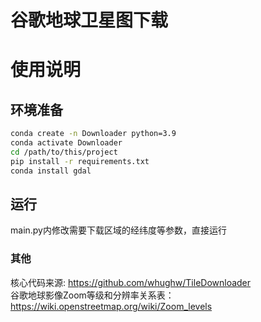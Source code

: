 # 谷歌地球卫星图下载

# 使用说明

## 环境准备

```bash
conda create -n Downloader python=3.9
conda activate Downloader
cd /path/to/this/project
pip install -r requirements.txt
conda install gdal
```

## 运行

main.py内修改需要下载区域的经纬度等参数，直接运行

### 其他

核心代码来源: https://github.com/whughw/TileDownloader  
谷歌地球影像Zoom等级和分辨率关系表： https://wiki.openstreetmap.org/wiki/Zoom_levels